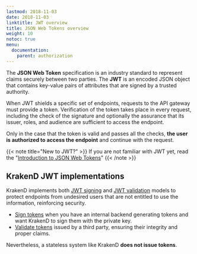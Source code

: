 ```yaml
---
lastmod: 2018-11-03
date: 2018-11-03
linktitle: JWT overview
title: JSON Web Tokens overview
weight: 10
notoc: true
menu:
  documentation:
    parent: authorization
---
```


The **JSON Web Token** specification is an industry standard to represent claims securely between two parties. The **JWT** is an encoded JSON object that contains key-value pairs of attributes that are signed by a trusted authority.

When JWT shields a specific set of endpoints, requests to the API gateway must provide a token. Verification of the token takes place in every request, including the check of the signature and optionally the assurance that its issuer, roles, and audience are sufficient to access the endpoint.

Only in the case that the token is valid and passes all the checks, **the user is authorized to access the endpoint** and continue with the request.

{{< note title="New to JWT?" >}}
If you are not familiar with JWT yet, read the "[Introduction to JSON Web Tokens](https://jwt.io/introduction/)"
{{< /note >}}

## KrakenD JWT implementations
KrakenD implements both [JWT signing](/docs/authorization/jwt-signing) and [JWT validation](/docs/authorization/jwt-validation) models to protect endpoints from undesired users that are not entitled to use the information, reinforcing security.

- [Sign tokens](/docs/authorization/jwt-signing) when you have an internal backend generating tokens and want KrakenD to sign them with the private key.
- [Validate tokens](/docs/authorization/jwt-validation) issued by a third party, ensuring their integrity and proper claims.


Nevertheless, a stateless system like KrakenD **does not issue tokens**.
